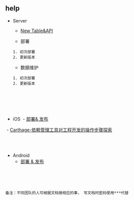 ## help

- Server 
  -  [New Table&API](https://github.com/bstcine/help/wiki/Server-Create-New-Table&API)
  
  - 部署
  ```
  1. 初次部署
  2. 更新版本
  ```

  - 数据维护
  ```
  1. 初次部署
  2. 更新版本
  ```
  
  


<br>
<br>

- iOS 
  - [部署& 发布](https://github.com/bstcine/help/wiki/iOS-%E9%83%A8%E7%BD%B2%E4%B8%8E%E5%8F%91%E5%B8%83)
  
  - [Carthage-依赖管理工具对工程开发的操作步骤探索](https://github.com/bstcine/help/wiki/Carthage-依赖管理工具对工程开发的操作步骤探索)

<br>
<br>

- Android 
  - [部署 & 发布](https://github.com/bstcine/help/wiki/Android-%E9%83%A8%E7%BD%B2%E4%B8%8E%E5%8F%91%E5%B8%83)


<br>
<br>
<br>

```
备注：不同团队的人可根据文档做相应的事， 写文档时密码使用***代替
```
